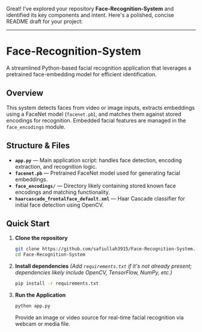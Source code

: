 Great! I’ve explored your repository **Face-Recognition-System** and identified its key components and intent. Here's a polished, concise README draft for your project:

---

# Face-Recognition-System

A streamlined Python-based facial recognition application that leverages a pretrained face-embedding model for efficient identification.

## Overview

This system detects faces from video or image inputs, extracts embeddings using a FaceNet model (`facenet.pb`), and matches them against stored encodings for recognition. Embedded facial features are managed in the `face_encodings` module.

## Structure & Files

* **`app.py`** — Main application script: handles face detection, encoding extraction, and recognition logic.
* **`facenet.pb`** — Pretrained FaceNet model used for generating facial embeddings.
* **`face_encodings/`** — Directory likely containing stored known face encodings and matching functionality.
* **`haarcascade_frontalface_default.xml`** — Haar Cascade classifier for initial face detection using OpenCV.

## Quick Start

1. **Clone the repository**

   ```bash
   git clone https://github.com/safiullah3915/Face-Recognition-System.git
   cd Face-Recognition-System
   ```

2. **Install dependencies**
   *(Add `requirements.txt` if it's not already present; dependencies likely include OpenCV, TensorFlow, NumPy, etc.)*

   ```bash
   pip install -r requirements.txt
   ```

3. **Run the Application**

   ```bash
   python app.py
   ```

   Provide an image or video source for real-time facial recognition via webcam or media file.

